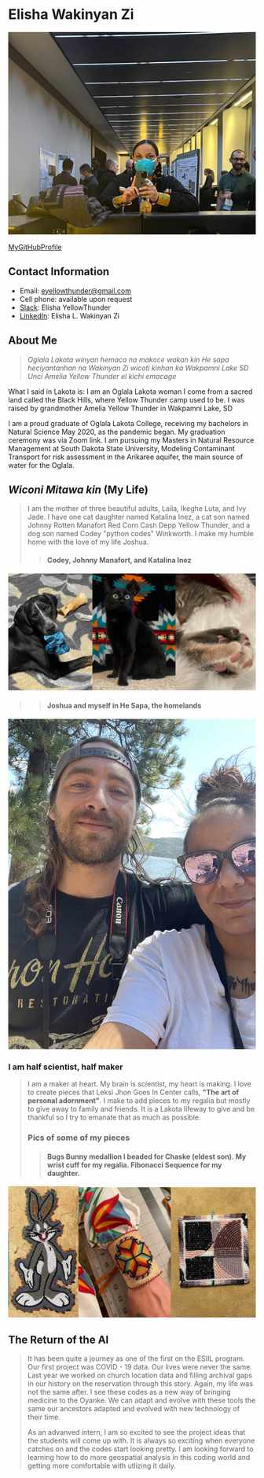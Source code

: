 
# **Elisha Wakinyan Zi**

![Me at the EPSCoR/NSF conference in Portland, Maine. 2022](selfie_maine.jpg)

[MyGitHubProfile](https://github.com/wakinyanzi/WakinyanZi)



## Contact Information
* Email: eyellowthunder@gmail.com
* Cell phone: available upon request
* [Slack](https://app.slack.com/client/T013ZA21V8E/C022FNCA6EQ/rimeto_profile/U0235EQNG6L): Elisha YellowThunder
* [LinkedIn](https://www.linkedin.com/feed/): Elisha L. Wakinyan Zi

## About Me

> *Oglala Lakota winyan hemaca na
makoce wakan kin He sapa heciyantanhan na Wakinyan Zi wicoti kinhan ka
Wakpamni Lake SD Unci Amelia Yellow Thunder el kichi emacage*
>
What I said in Lakota is:
I am an Oglala Lakota woman
I come from a sacred land called the Black Hills, where Yellow Thunder camp used to be. 
I was raised by grandmother Amelia Yellow Thunder in Wakpamni Lake, SD
>
I am a proud graduate of Oglala Lakota College, receiving my bachelors in Natural Science May 2020, as the pandemic began. My graduation ceremony was via Zoom link. 
I am pursuing my Masters in Natural Resource Management at South Dakota State University, Modeling Contaminant Transport for risk assessment in the Arikaree aquifer, the main source of water for the Oglala.

## *Wiconi Mitawa kin* (My Life)

> I am the mother of three beautiful adults, Laila, Ikeghe Luta, and Ivy Jade.
> I have one cat daughter named Katalina Inez, a cat son named Johnny Rotten Manafort Red Corn Cash Depp Yellow Thunder, and a dog son named Codey "python codes" Winkworth. I make my humble home with the love of my life Joshua.
>> #### Codey, Johnny Manafort, and Katalina Inez
>> 
![My babies Codey, Johnny, and Kataline](thebabies.jpg)

>> #### Joshua and myself in He Sapa, the homelands

![Me and Josh in He Sapa](IMG_4472.jpg)

### I am half scientist, half maker

> I am a maker at heart. My brain is scientist, my heart is making. I love to create pieces that Leksi Jhon Goes In Center calls, 
> **"The art of personal adornment"**.
> I make to add pieces to my regalia but mostly to give away to family and friends. It is a Lakota lifeway to give and be thankful so I try to emanate that as much as possible. 
> 
> ### Pics of some of my pieces
> 
>> #### Bugs Bunny medallion I beaded for Chaske (eldest son). My wrist cuff for my regalia. Fibonacci Sequence for my daughter.
>> 
![A collage of pics of my beadwork](beadwork.jpg)

## The Return of the AI

> It has been quite a journey as one of the first on the ESIIL program. Our first project was COVID - 19 data. Our lives were never the same. Last year we worked on church location data and filling archival gaps in our history on the reservation through this story. Again, my life was not the same after. I see these codes as a new way of bringing medicine to the Oyanke. We can adapt and evolve with these tools the same our ancestors adapted and evolved with new technology of their time. 
> 
> As an advanved intern, I am so excited to see the project ideas that the students will come up with. It is always so exciting when everyone catches on and the codes start looking pretty. I am looking forward to learning how to do more geospatial analysis in this coding world and getting more comfortable with utlizing it daily. 
